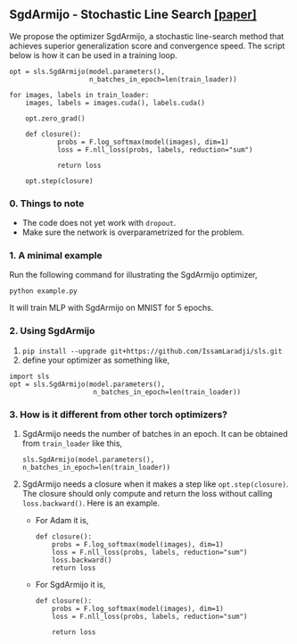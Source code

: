 ## SgdArmijo - Stochastic Line Search [[paper]](https://arxiv.org/abs/1905.09997)

We propose the optimizer SgdArmijo, a stochastic line-search method 
that achieves superior generalization score and convergence speed. 
The script below is how it can be used in a training loop.

```
opt = sls.SgdArmijo(model.parameters(),
                    n_batches_in_epoch=len(train_loader))
                       
for images, labels in train_loader:
    images, labels = images.cuda(), labels.cuda()

    opt.zero_grad()
    
    def closure():
            probs = F.log_softmax(model(images), dim=1)
            loss = F.nll_loss(probs, labels, reduction="sum")
          
            return loss
            
    opt.step(closure)
```

### 0. Things to note
- The code does not yet work with `dropout`.
- Make sure the network is overparametrized for the problem.

### 1. A minimal example
Run the following command for illustrating the SgdArmijo optimizer,
```
python example.py
```

It will train MLP with SgdArmijo on MNIST for 5 epochs.

### 2. Using SgdArmijo
  1. `pip install --upgrade git+https://github.com/IssamLaradji/sls.git`
  2. define your optimizer as something like,
  ```
  import sls
  opt = sls.SgdArmijo(model.parameters(),
                       n_batches_in_epoch=len(train_loader))
  ```

### 3. How is it different from other torch optimizers?

1) SgdArmijo needs the number of batches in an epoch. It can be obtained from
`train_loader` like this,
    ```
    sls.SgdArmijo(model.parameters(), n_batches_in_epoch=len(train_loader))
    ```
2) SgdArmijo needs a closure when it makes a step like `opt.step(closure)`. The closure should only compute
and return the loss without calling `loss.backward()`. Here is an example.

    - For Adam it is, 
        ```
        def closure():
            probs = F.log_softmax(model(images), dim=1)
            loss = F.nll_loss(probs, labels, reduction="sum")
            loss.backward()
            return loss
        ```
        
    - For SgdArmijo it is, 
        ```
        def closure():
            probs = F.log_softmax(model(images), dim=1)
            loss = F.nll_loss(probs, labels, reduction="sum")
          
            return loss          
        ```


